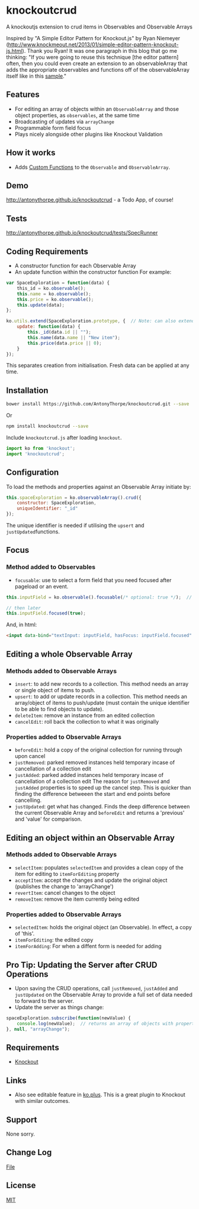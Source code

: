 # knockoutcrud
A knockoutjs extension to crud items in Observables and Observable Arrays

Inspired by "A Simple Editor Pattern for Knockout.js" by Ryan Niemeyer (http://www.knockmeout.net/2013/01/simple-editor-pattern-knockout-js.html).  Thank you Ryan!  It was one paragraph in this blog that go me thinking:
"If you were going to reuse this technique [the editor pattern] often, then you could even create an extension to an observableArray that adds the appropriate observables and functions off of the observableArray itself like in this [sample](http://jsfiddle.net/rniemeyer/MQVr3/)."

## Features
* For editing an array of objects within an `ObservableArray` and those object properties, as `observables`, at the same time
* Broadcasting of updates via `arrayChange`
* Programmable form field focus
* Plays nicely alongside other plugins like Knockout Validation

## How it works
* Adds [Custom Functions](http://knockoutjs.com/documentation/fn.html) to the `Observable` and `ObservableArray`.

## Demo
http://antonythorpe.github.io/knockoutcrud - a Todo App, of course!

## Tests
http://antonythorpe.github.io/knockoutcrud/tests/SpecRunner

## Coding Requirements
* A constructor function for each Observable Array
* An update function within the constructor function
For example:
```js
var SpaceExploration = function(data) {
    this_id = ko.observable();
    this.name = ko.observable();
    this.price = ko.observable();
    this.update(data);
};

ko.utils.extend(SpaceExploration.prototype, {  // Note: can also extend the prototype
    update: function(data) {
        this._id(data.id || "");
        this.name(data.name || "New item");
        this.price(data.price || 0);
    }
});
```
This separates creation from initialisation.  Fresh data can be applied at any time.

## Installation
```sh
bower install https://github.com/AntonyThorpe/knockoutcrud.git --save
```
Or
```sh
npm install knockoutcrud --save
```
Include `knockoutcrud.js` after loading `knockout`.
```js
import ko from 'knockout';
import 'knockoutcrud';
```

## Configuration
To load the methods and properties against an Observable Array initiate by:
```js
this.spaceExploration = ko.observableArray().crud({
    constructor: SpaceExploration,
    uniqueIdentifier: "_id"
});
```
The unique identifier is needed if utilising the `upsert` and `justUpdated`functions.

## Focus
### Method added to Observables
* `focusable`: use to select a form field that you need focused after pageload or an event. 
```js
this.inputField = ko.observable().focusable(/* optional: true */);  // in constructor

// then later
this.inputField.focused(true);
```
And, in html:
```html
<input data-bind="textInput: inputField, hasFocus: inputField.focused" />
```

## Editing a whole Observable Array
### Methods added to Observable Arrays
* `insert`: to add new records to a collection.  This method needs an array or single object of items to push.
* `upsert`: to add or update records in a collection.  This method needs an array/object of items to push/update (must contain the unique identifier to be able to find objects to update).
* `deleteItem`: remove an instance from an edited collection
* `cancelEdit`: roll back the collection to what it was originally

### Properties added to Observable Arrays
* `beforeEdit`: hold a copy of the original collection for running through upon cancel
* `justRemoved`: parked removed instances held temporary incase of cancellation of a collection edit
* `justAdded`: parked added instances held temporary incase of cancellation of a collection edit
The reason for `justRemoved` and `justAdded` properties is to speed up the cancel step.  This is quicker than finding the difference betweeen the start and end points before cancelling.
* `justUpdated`: get what has changed.  Finds the deep difference between the current Observable Array and `beforeEdit` and returns a 'previous' and 'value' for comparison.

## Editing an object within an Observable Array
### Methods added to Observable Arrays
* `selectItem`: populates `selectedItem` and provides a clean copy of the item for editing to `itemForEditing` property
* `acceptItem`: accept the changes and update the original object (publishes the change to 'arrayChange')
* `revertItem`: cancel changes to the object
* `removeItem`: remove the item currently being edited

### Properties added to Observable Arrays
* `selectedItem`: holds the original object (an Observable).  In effect, a copy of 'this'.
* `itemForEditing`: the edited copy
* `itemForAdding`: For when a diffent form is needed for adding

## Pro Tip: Updating the Server after CRUD Operations
* Upon saving the CRUD operations, call `justRemoved`, `justAdded` and `justUpdated` on the Observable Array to provide a full set of data needed to forward to the server.
* Update the server as things change:
```javascript
spaceExploration.subscribe(function(newValue) {
    console.log(newValue);  // returns an array of objects with properties: index, previous (for updates) and value (current value of item)
}, null, "arrayChange");

```

## Requirements
* [Knockout](http://knockoutjs.com/index.html)

## Links
* Also see editable feature in [ko.plus](http://stevegreatrex.github.io/ko.plus/).  This is a great plugin to Knockout with similar outcomes.

## Support
None sorry.

## Change Log
[File](changelog.md)

## License
[MIT](LICENSE)
